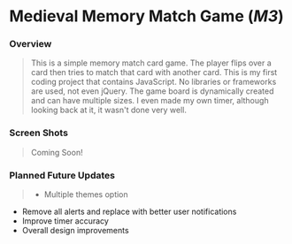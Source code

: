 # Medieval Memory Match Game (*M3*)

### Overview
 > This is a simple memory match card game. The player flips over a card then tries to match that card with another card. This is my first coding project that contains JavaScript. No libraries or frameworks are used, not even jQuery. The game board is dynamically created and can have multiple sizes. I even made my own timer, although looking back at it, it wasn't done very well.
 
### Screen Shots
 
 > Coming Soon!
 
### Planned Future Updates
 
 >- Multiple themes option
 - Remove all alerts and replace with better user notifications
 - Improve timer accuracy
 - Overall design improvements
 